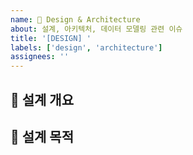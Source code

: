 ```yaml
---
name: 🎨 Design & Architecture
about: 설계, 아키텍처, 데이터 모델링 관련 이슈
title: '[DESIGN] '
labels: ['design', 'architecture']
assignees: ''
---
```


## 🎨 설계 개요
<!-- 설계하려는 내용에 대한 간단한 설명 -->

## 🎯 설계 목적
<!-- 이 설계가 필요한 이유와 해결하려는 문